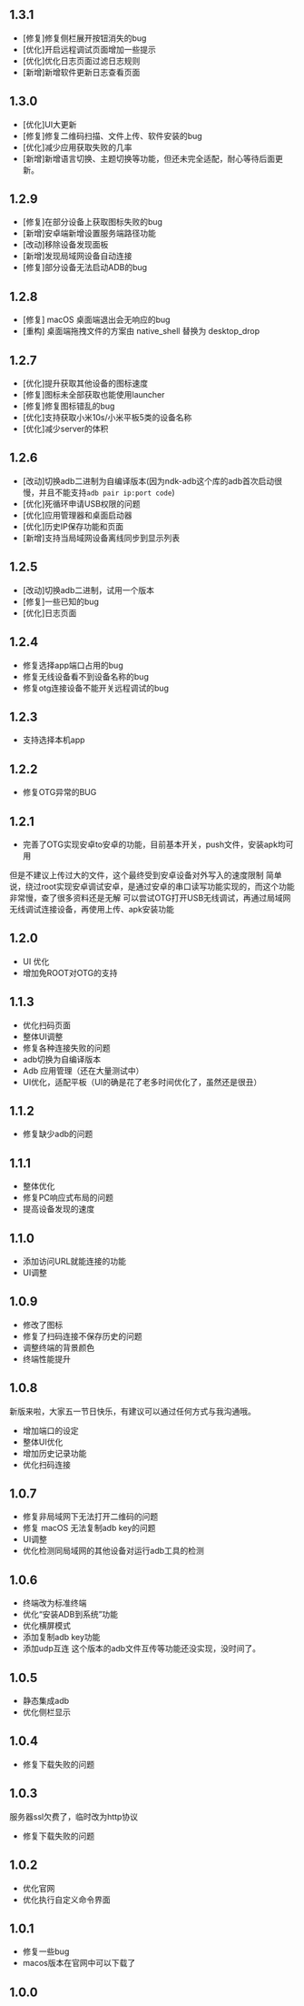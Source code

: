 ## 1.3.1
- [修复]修复侧栏展开按钮消失的bug
- [优化]开启远程调试页面增加一些提示
- [优化]优化日志页面过滤日志规则
- [新增]新增软件更新日志查看页面

## 1.3.0
- [优化]UI大更新
- [修复]修复二维码扫描、文件上传、软件安装的bug
- [优化]减少应用获取失败的几率
- [新增]新增语言切换、主题切换等功能，但还未完全适配，耐心等待后面更新。

## 1.2.9
- [修复]在部分设备上获取图标失败的bug
- [新增]安卓端新增设置服务端路径功能
- [改动]移除设备发现面板
- [新增]发现局域网设备自动连接
- [修复]部分设备无法启动ADB的bug

## 1.2.8
- [修复] macOS 桌面端退出会无响应的bug
- [重构] 桌面端拖拽文件的方案由 native_shell 替换为 desktop_drop

## 1.2.7
- [优化]提升获取其他设备的图标速度
- [修复]图标未全部获取也能使用launcher
- [修复]修复图标错乱的bug
- [优化]支持获取小米10s/小米平板5类的设备名称
- [优化]减少server的体积

## 1.2.6
- [改动]切换adb二进制为自编译版本(因为ndk-adb这个库的adb首次启动很慢，并且不能支持`adb pair ip:port code`)
- [优化]死循环申请USB权限的问题
- [优化]应用管理器和桌面启动器
- [优化]历史IP保存功能和页面
- [新增]支持当局域网设备离线同步到显示列表

## 1.2.5
- [改动]切换adb二进制，试用一个版本
- [修复]一些已知的bug
- [优化]日志页面

## 1.2.4
- 修复选择app端口占用的bug
- 修复无线设备看不到设备名称的bug
- 修复otg连接设备不能开关远程调试的bug

## 1.2.3
- 支持选择本机app
## 1.2.2
- 修复OTG异常的BUG

## 1.2.1
- 完善了OTG实现安卓to安卓的功能，目前基本开关，push文件，安装apk均可用

但是不建议上传过大的文件，这个最终受到安卓设备对外写入的速度限制
简单说，绕过root实现安卓调试安卓，是通过安卓的串口读写功能实现的，而这个功能非常慢，查了很多资料还是无解
可以尝试OTG打开USB无线调试，再通过局域网无线调试连接设备，再使用上传、apk安装功能
## 1.2.0
- UI 优化
- 增加免ROOT对OTG的支持
## 1.1.3
- 优化扫码页面
- 整体UI调整
- 修复各种连接失败的问题
- adb切换为自编译版本
- Adb 应用管理（还在大量测试中）
- UI优化，适配平板（UI的确是花了老多时间优化了，虽然还是很丑）
## 1.1.2
- 修复缺少adb的问题

## 1.1.1
- 整体优化
- 修复PC响应式布局的问题
- 提高设备发现的速度

## 1.1.0

- 添加访问URL就能连接的功能
- UI调整

## 1.0.9

- 修改了图标
- 修复了扫码连接不保存历史的问题
- 调整终端的背景颜色
- 终端性能提升

## 1.0.8

新版来啦，大家五一节日快乐，有建议可以通过任何方式与我沟通哦。

- 增加端口的设定
- 整体UI优化
- 增加历史记录功能
- 优化扫码连接

## 1.0.7

- 修复非局域网下无法打开二维码的问题
- 修复 macOS 无法复制adb key的问题
- UI调整
- 优化检测同局域网的其他设备对运行adb工具的检测

## 1.0.6

- 终端改为标准终端
- 优化“安装ADB到系统”功能
- 优化横屏模式
- 添加复制adb key功能
- 添加udp互连
这个版本的adb文件互传等功能还没实现，没时间了。

## 1.0.5

- 静态集成adb
- 优化侧栏显示

## 1.0.4

- 修复下载失败的问题

## 1.0.3

服务器ssl欠费了，临时改为http协议
- 修复下载失败的问题

## 1.0.2

- 优化官网
- 优化执行自定义命令界面

## 1.0.1

- 修复一些bug
- macos版本在官网中可以下载了

## 1.0.0